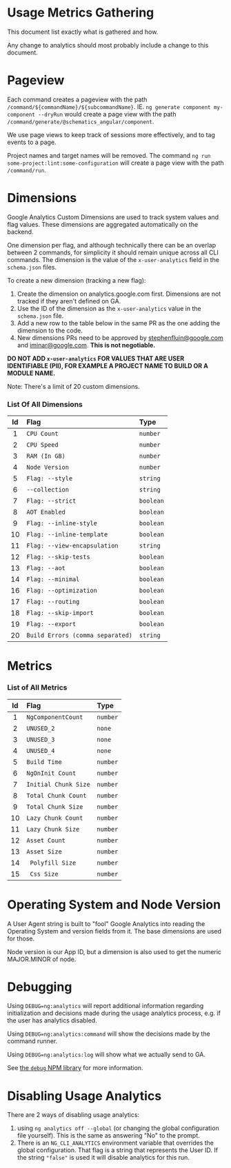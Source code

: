 # Usage Metrics Gathering

This document list exactly what is gathered and how.

Any change to analytics should most probably include a change to this document.

# Pageview

Each command creates a pageview with the path `/command/${commandName}/${subcommandName}`. IE.
`ng generate component my-component --dryRun` would create a page view with the path
`/command/generate/@schematics_angular/component`.

We use page views to keep track of sessions more effectively, and to tag events to a page.

Project names and target names will be removed.
The command `ng run some-project:lint:some-configuration` will create a page view with the path
`/command/run`.

# Dimensions

Google Analytics Custom Dimensions are used to track system values and flag values. These
dimensions are aggregated automatically on the backend.

One dimension per flag, and although technically there can be an overlap between 2 commands, for
simplicity it should remain unique across all CLI commands. The dimension is the value of the
`x-user-analytics` field in the `schema.json` files.

To create a new dimension (tracking a new flag):

1. Create the dimension on analytics.google.com first. Dimensions are not tracked if they aren't
   defined on GA.
1. Use the ID of the dimension as the `x-user-analytics` value in the `schema.json` file.
1. Add a new row to the table below in the same PR as the one adding the dimension to the code.
1. New dimensions PRs need to be approved by [stephenfluin@google.com](mailto:stephenfluin@google.com) and
   [iminar@google.com](mailto:iminar@google.com). **This is not negotiable.**

**DO NOT ADD `x-user-analytics` FOR VALUES THAT ARE USER IDENTIFIABLE (PII), FOR EXAMPLE A
PROJECT NAME TO BUILD OR A MODULE NAME.**

Note: There's a limit of 20 custom dimensions.

### List Of All Dimensions

<!--DIMENSIONS_TABLE_BEGIN-->
| Id | Flag | Type |
|:---:|:---|:---|
| 1 | `CPU Count` | `number` |
| 2 | `CPU Speed` | `number` |
| 3 | `RAM (In GB)` | `number` |
| 4 | `Node Version` | `number` |
| 5 | `Flag: --style` | `string` |
| 6 | `--collection` | `string` |
| 7 | `Flag: --strict` | `boolean` |
| 8 | `AOT Enabled` | `boolean` |
| 9 | `Flag: --inline-style` | `boolean` |
| 10 | `Flag: --inline-template` | `boolean` |
| 11 | `Flag: --view-encapsulation` | `string` |
| 12 | `Flag: --skip-tests` | `boolean` |
| 13 | `Flag: --aot` | `boolean` |
| 14 | `Flag: --minimal` | `boolean` |
| 16 | `Flag: --optimization` | `boolean` |
| 17 | `Flag: --routing` | `boolean` |
| 18 | `Flag: --skip-import` | `boolean` |
| 19 | `Flag: --export` | `boolean` |
| 20 | `Build Errors (comma separated)` | `string` |
<!--DIMENSIONS_TABLE_END-->

# Metrics

### List of All Metrics

<!--METRICS_TABLE_BEGIN-->
| Id | Flag | Type |
|:---:|:---|:---|
| 1 | `NgComponentCount` | `number` |
| 2 | `UNUSED_2` | `none` |
| 3 | `UNUSED_3` | `none` |
| 4 | `UNUSED_4` | `none` |
| 5 | `Build Time` | `number` |
| 6 | `NgOnInit Count` | `number` |
| 7 | `Initial Chunk Size` | `number` |
| 8 | `Total Chunk Count` | `number` |
| 9 | `Total Chunk Size` | `number` |
| 10 | `Lazy Chunk Count` | `number` |
| 11 | `Lazy Chunk Size` | `number` |
| 12 | `Asset Count` | `number` |
| 13 | `Asset Size` | `number` |
| 14 | ` Polyfill Size` | `number` |
| 15 | ` Css Size` | `number` |
<!--METRICS_TABLE_END-->

# Operating System and Node Version

A User Agent string is built to "fool" Google Analytics into reading the Operating System and
version fields from it. The base dimensions are used for those.

Node version is our App ID, but a dimension is also used to get the numeric MAJOR.MINOR of node.

# Debugging

Using `DEBUG=ng:analytics` will report additional information regarding initialization and
decisions made during the usage analytics process, e.g. if the user has analytics disabled.

Using `DEBUG=ng:analytics:command` will show the decisions made by the command runner.

Using `DEBUG=ng:analytics:log` will show what we actually send to GA.

See [the `debug` NPM library](https://www.npmjs.com/package/debug) for more information.

# Disabling Usage Analytics

There are 2 ways of disabling usage analytics:

1. using `ng analytics off --global` (or changing the global configuration file yourself). This is the same
   as answering "No" to the prompt.
1. There is an `NG_CLI_ANALYTICS` environment variable that overrides the global configuration.
   That flag is a string that represents the User ID. If the string `"false"` is used it will
   disable analytics for this run.

